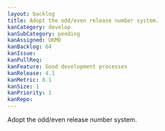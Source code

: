 ```yaml
---
layout: backlog
title: Adopt the odd/even release number system.
kanCategory: develop
kanSubCategory: pending
kanAssigned: UKMO
kanBacklog: 64
kanIssue:
kanPullReq:
kanFeature: Good development processes
kanRelease: 4.1
kanMetric: 8.1
kanSize: 1
kanPriority: 1
kanRepo:
---
```

Adopt the odd/even release number system.
